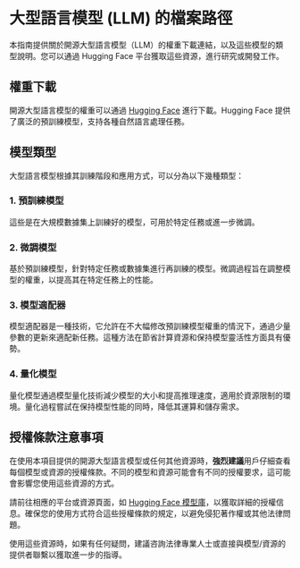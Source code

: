 # 大型語言模型 (LLM) 的檔案路徑
本指南提供關於開源大型語言模型（LLM）的權重下載連結，以及這些模型的類型說明。您可以通過 Hugging Face 平台獲取這些資源，進行研究或開發工作。


## 權重下載
開源大型語言模型的權重可以通過 [Hugging Face](https://huggingface.co/models) 進行下載。Hugging Face 提供了廣泛的預訓練模型，支持各種自然語言處理任務。


## 模型類型
大型語言模型根據其訓練階段和應用方式，可以分為以下幾種類型：

### 1. 預訓練模型
這些是在大規模數據集上訓練好的模型，可用於特定任務或進一步微調。

### 2. 微調模型
基於預訓練模型，針對特定任務或數據集進行再訓練的模型。微調過程旨在調整模型的權重，以提高其在特定任務上的性能。

### 3. 模型適配器
模型適配器是一種技術，它允許在不大幅修改預訓練模型權重的情況下，通過少量參數的更新來適配新任務。這種方法在節省計算資源和保持模型靈活性方面具有優勢。

### 4. 量化模型
量化模型通過模型量化技術減少模型的大小和提高推理速度，適用於資源限制的環境。量化過程嘗試在保持模型性能的同時，降低其運算和儲存需求。


## 授權條款注意事項
在使用本項目提供的開源大型語言模型或任何其他資源時，**強烈建議**用戶仔細查看每個模型或資源的授權條款。不同的模型和資源可能會有不同的授權要求，這可能會影響您使用這些資源的方式。

請前往相應的平台或資源頁面，如 [Hugging Face 模型庫](https://huggingface.co/models)，以獲取詳細的授權信息。確保您的使用方式符合這些授權條款的規定，以避免侵犯著作權或其他法律問題。

使用這些資源時，如果有任何疑問，建議咨詢法律專業人士或直接與模型/資源的提供者聯繫以獲取進一步的指導。
